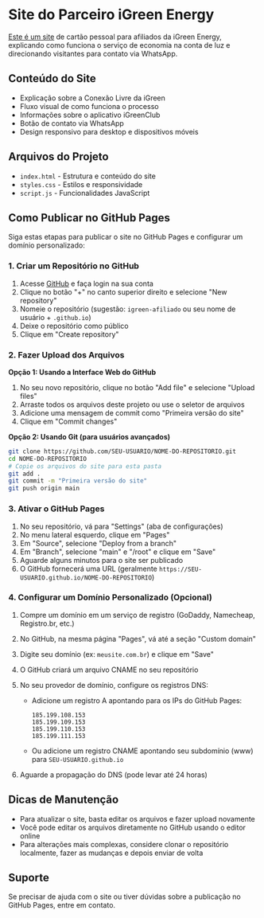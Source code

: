 # Site do Parceiro iGreen Energy
<a href="https://otaviomalta.github.io/igreen-afiliado/">Este é um site</a>
 de cartão pessoal para afiliados da iGreen Energy, explicando como funciona o serviço de economia na conta de luz e direcionando visitantes para contato via WhatsApp.

## Conteúdo do Site

- Explicação sobre a Conexão Livre da iGreen
- Fluxo visual de como funciona o processo
- Informações sobre o aplicativo iGreenClub
- Botão de contato via WhatsApp
- Design responsivo para desktop e dispositivos móveis

## Arquivos do Projeto

- `index.html` - Estrutura e conteúdo do site
- `styles.css` - Estilos e responsividade
- `script.js` - Funcionalidades JavaScript

## Como Publicar no GitHub Pages

Siga estas etapas para publicar o site no GitHub Pages e configurar um domínio personalizado:

### 1. Criar um Repositório no GitHub

1. Acesse [GitHub](https://github.com/) e faça login na sua conta
2. Clique no botão "+" no canto superior direito e selecione "New repository"
3. Nomeie o repositório (sugestão: `igreen-afiliado` ou seu nome de usuário + `.github.io`)
4. Deixe o repositório como público
5. Clique em "Create repository"

### 2. Fazer Upload dos Arquivos

**Opção 1: Usando a Interface Web do GitHub**
1. No seu novo repositório, clique no botão "Add file" e selecione "Upload files"
2. Arraste todos os arquivos deste projeto ou use o seletor de arquivos
3. Adicione uma mensagem de commit como "Primeira versão do site"
4. Clique em "Commit changes"

**Opção 2: Usando Git (para usuários avançados)**
```bash
git clone https://github.com/SEU-USUARIO/NOME-DO-REPOSITORIO.git
cd NOME-DO-REPOSITORIO
# Copie os arquivos do site para esta pasta
git add .
git commit -m "Primeira versão do site"
git push origin main
```

### 3. Ativar o GitHub Pages

1. No seu repositório, vá para "Settings" (aba de configurações)
2. No menu lateral esquerdo, clique em "Pages"
3. Em "Source", selecione "Deploy from a branch"
4. Em "Branch", selecione "main" e "/root" e clique em "Save"
5. Aguarde alguns minutos para o site ser publicado
6. O GitHub fornecerá uma URL (geralmente `https://SEU-USUARIO.github.io/NOME-DO-REPOSITORIO`)

### 4. Configurar um Domínio Personalizado (Opcional)

1. Compre um domínio em um serviço de registro (GoDaddy, Namecheap, Registro.br, etc.)
2. No GitHub, na mesma página "Pages", vá até a seção "Custom domain"
3. Digite seu domínio (ex: `meusite.com.br`) e clique em "Save"
4. O GitHub criará um arquivo CNAME no seu repositório

5. No seu provedor de domínio, configure os registros DNS:
   - Adicione um registro A apontando para os IPs do GitHub Pages:
     ```
     185.199.108.153
     185.199.109.153
     185.199.110.153
     185.199.111.153
     ```
   - Ou adicione um registro CNAME apontando seu subdomínio (www) para `SEU-USUARIO.github.io`

6. Aguarde a propagação do DNS (pode levar até 24 horas)

## Dicas de Manutenção

- Para atualizar o site, basta editar os arquivos e fazer upload novamente
- Você pode editar os arquivos diretamente no GitHub usando o editor online
- Para alterações mais complexas, considere clonar o repositório localmente, fazer as mudanças e depois enviar de volta

## Suporte

Se precisar de ajuda com o site ou tiver dúvidas sobre a publicação no GitHub Pages, entre em contato.
